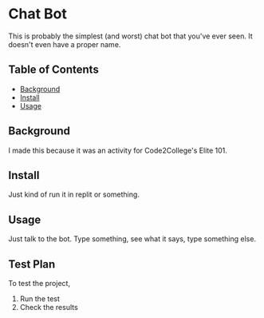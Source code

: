 # Chat Bot
This is probably the simplest (and worst) chat bot that you've ever seen. It doesn't even have a proper name.

## Table of Contents
- [Background](#Background)
- [Install](#Install)
- [Usage](#Usage)


## Background
I made this because it was an activity for Code2College's Elite 101.

## Install
Just kind of run it in replit or something.

## Usage
Just talk to the bot. Type something, see what it says, type something else.

## Test Plan
To test the project,

1. Run the test
2. Check the results